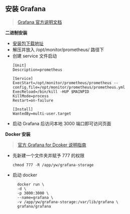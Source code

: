 ## 安装 Grafana
> [Grafana 官方说明文档](https://grafana.com/docs/)

__二进制安装__
- [安装包下载地址](https://dl.grafana.com/oss/release/grafana-7.2.2.linux-amd64.tar.gz)
- 解压并放入 /opt/monitor/prometheus/ 路径下
- 创建 service 文件启动
    ```
    [Unit]
    Description=prometheus

    [Service]
    ExecStart=/opt/monitor/prometheus/prometheus --config.file=/opt/monitor/prometheus/prometheus.yml
    ExecReload=/bin/kill -HUP $MAINPID
    KillMode=process
    Restart=on-failure
    
    [Install]
    WantedBy=multi-user.target
    ```
- 启动 Grafana 后访问本地 3000 端口即可访问页面

__Docker 安装__
> [官方 Grafana for Dcoker 说明指南](https://grafana.com/docs/installation/docker/)
- 先新建一个文件夹并赋予 777 的权限
    ```
    chmod 777 -R /app/yw/grafana-storage
    ```
- 启动 docker
    ```
      docker run \
      -d \
      -p 3000:3000 \
      --name=grafana \
      -v /app/yw/grafana-storage:/var/lib/grafana \
      grafana/grafana
    ```